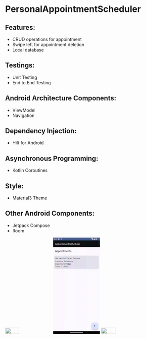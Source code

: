 # PersonalAppointmentScheduler
## Features:
* CRUD operations for appointment
* Swipe left for appointment deletion
* Local database

## Testings:
* Unit Testing
* End to End Testing

## Android Architecture Components:
* ViewModel
* Navigation

## Dependency Injection:
* Hilt for Android

## Asynchronous Programming:
* Kotlin Coroutines

## Style:
* Material3 Theme

## Other Android Components:
* Jetpack Compose
* Room

<div>
<img src="/screenshots/AppointmentSchedulerGif1.gif?raw=true" height="30%" width="30%">

<img src="/screenshots/AppointmentSchedulerGif2.gif?raw=true" height="30%" width="30%">

<img src="/screenshots/AppointmentSchedulerGif3.gif?raw=true" height="30%" width="30%">
</div>

